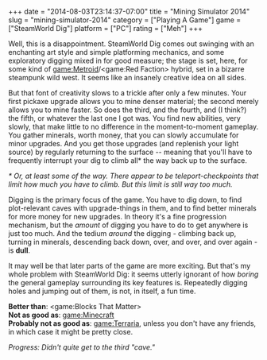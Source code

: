 +++
date = "2014-08-03T23:14:37-07:00"
title = "Mining Simulator 2014"
slug = "mining-simulator-2014"
category = ["Playing A Game"]
game = ["SteamWorld Dig"]
platform = ["PC"]
rating = ["Meh"]
+++

Well, this is a disappointment.  SteamWorld Dig comes out swinging with an enchanting art style and simple platforming mechanics, and some exploratory digging mixed in for good measure; the stage is set, here, for some kind of <game:Metroid>/<game:Red Faction> hybrid, set in a bizarre steampunk wild west.  It seems like an insanely creative idea on all sides.

But that font of creativity slows to a trickle after only a few minutes.  Your first pickaxe upgrade allows you to mine denser material; the second merely allows you to mine faster.  So does the third, and the fourth, and (I think?) the fifth, or whatever the last one I got was.  You find new abilities, very slowly, that make little to no difference in the moment-to-moment gameplay.  You gather minerals, worth money, that you can slowly accumulate for minor upgrades.  And you get those upgrades (and replenish your light source) by regularly returning to the surface -- meaning that you'll have to frequently interrupt your dig to climb all* the way back up to the surface.

<i>* Or, at least some of the way.  There appear to be teleport-checkpoints that limit how much you have to climb.  But this limit is still way too much.</i>

Digging is the primary focus of the game.  You have to dig down, to find plot-relevant caves with upgrade-things in them, and to find better minerals for more money for new upgrades.  In theory it's a fine progression mechanism, but the <i>amount</i> of digging you have to do to get anywhere is just too much.  And the tedium <i>around</i> the digging - climbing back up, turning in minerals, descending back down, over, and over, and over again - is <b>dull</b>.

It may well be that later parts of the game are more exciting.  But that's my whole problem with SteamWorld Dig: it seems utterly ignorant of how <i>boring</i> the general gameplay surrounding its key features is.  Repeatedly digging holes and jumping out of them, is not, in itself, a fun time.

<b>Better than</b>: <game:Blocks That Matter>  
<b>Not as good as</b>: <game:Minecraft>  
<b>Probably not as good as</b>: <game:Terraria>, unless you don't have any friends, in which case it might be pretty close.

<i>Progress: Didn't quite get to the third "cave."</i>